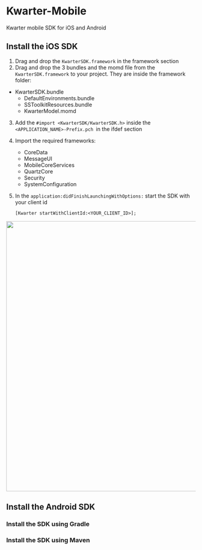 # Kwarter-Mobile

Kwarter mobile SDK for iOS and Android

## Install the iOS SDK

1. Drag and drop the `KwarterSDK.framework` in the framework section
2. Drag and drop the 3 bundles and the momd file from the `KwarterSDK.framework` to your project. They are inside the framework folder:
  - KwarterSDK.bundle
	- DefaultEnvironments.bundle
	- SSToolkitResources.bundle
	- KwarterModel.momd
3. Add the `#import <KwarterSDK/KwarterSDK.h>` inside the `<APPLICATION_NAME>-Prefix.pch `in the ifdef section
4. Import the required frameworks:
	- CoreData
	- MessageUI
	- MobileCoreServices
	- QuartzCore
	- Security
	- SystemConfiguration
5. In the `application:didFinishLaunchingWithOptions:` start the SDK with your client id

	`[Kwarter startWithClientId:<YOUR_CLIENT_ID>];`

<img width=720 src="https://raw.github.com/kwarter/Kwarter-Mobile/master/iOS/sdk/0.9.0/Install.png" />

## Install the Android SDK

### Install the SDK using Gradle

### Install the SDK using Maven
